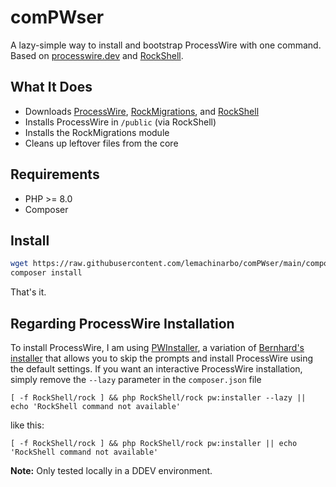 # comPWser

A lazy-simple way to install and bootstrap ProcessWire with one command.
Based on [processwire.dev](https://github.com/MoritzLost/ProcessWireDev/blob/master/site/02-setup-and-structure/02-integrate-composer-with-processwire.md) and [RockShell](https://github.com/baumrock/RockShell/).

## What It Does

- Downloads [ProcessWire](https://github.com/processwire/processwire/), [RockMigrations](https://github.com/baumrock/RockMigrations), and [RockShell](https://github.com/baumrock/RockShell)
- Installs ProcessWire in `/public` (via RockShell)
- Installs the RockMigrations module
- Cleans up leftover files from the core

## Requirements

- PHP >= 8.0  
- Composer

## Install

```bash
wget https://raw.githubusercontent.com/lemachinarbo/comPWser/main/composer.json
composer install
```

That's it.

## Regarding ProcessWire Installation

To install ProcessWire, I am using [PWInstaller](https://github.com/lemachinarbo/RockShell/blob/8ddcea56fe1cd7c678ba18df81b1834a6b1fd27f/App/Commands/PwInstaller.php), a variation of [Bernhard's installer](https://github.com/baumrock/RockShell/blob/21d6808c35fbbcbf192f05b3fd3d88fa96b2b7cf/App/Commands/PwInstall.php) that allows you to skip the prompts and install ProcessWire using the default settings. If you want an interactive ProcessWire installation, simply remove the `--lazy` parameter in the `composer.json` file

```
[ -f RockShell/rock ] && php RockShell/rock pw:installer --lazy || echo 'RockShell command not available'
```

like this:

```
[ -f RockShell/rock ] && php RockShell/rock pw:installer || echo 'RockShell command not available'
```

**Note:** Only tested locally in a DDEV environment.

